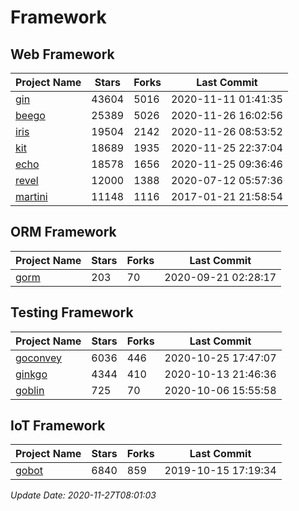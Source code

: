 # Framework

## Web Framework
| Project Name | Stars | Forks | Last Commit |
| ------------ | ----- | ----- | ----------- |
| [gin](https://github.com/gin-gonic/gin) | 43604 | 5016 | 2020-11-11 01:41:35 |
| [beego](https://github.com/astaxie/beego) | 25389 | 5026 | 2020-11-26 16:02:56 |
| [iris](https://github.com/kataras/iris) | 19504 | 2142 | 2020-11-26 08:53:52 |
| [kit](https://github.com/go-kit/kit) | 18689 | 1935 | 2020-11-25 22:37:04 |
| [echo](https://github.com/labstack/echo) | 18578 | 1656 | 2020-11-25 09:36:46 |
| [revel](https://github.com/revel/revel) | 12000 | 1388 | 2020-07-12 05:57:36 |
| [martini](https://github.com/go-martini/martini) | 11148 | 1116 | 2017-01-21 21:58:54 |

## ORM Framework
| Project Name | Stars | Forks | Last Commit |
| ------------ | ----- | ----- | ----------- |
| [gorm](https://github.com/jinzhu/gorm) | 203 | 70 | 2020-09-21 02:28:17 |

## Testing Framework
| Project Name | Stars | Forks | Last Commit |
| ------------ | ----- | ----- | ----------- |
| [goconvey](https://github.com/smartystreets/goconvey) | 6036 | 446 | 2020-10-25 17:47:07 |
| [ginkgo](https://github.com/onsi/ginkgo) | 4344 | 410 | 2020-10-13 21:46:36 |
| [goblin](https://github.com/franela/goblin) | 725 | 70 | 2020-10-06 15:55:58 |

## IoT Framework
| Project Name | Stars | Forks | Last Commit |
| ------------ | ----- | ----- | ----------- |
| [gobot](https://github.com/hybridgroup/gobot) | 6840 | 859 | 2019-10-15 17:19:34 |

*Update Date: 2020-11-27T08:01:03*
